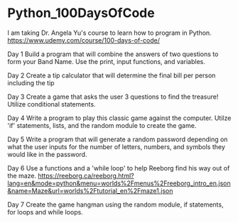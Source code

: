 # Python_100DaysOfCode
I am taking Dr. Angela Yu's course to learn how to program in Python.
https://www.udemy.com/course/100-days-of-code/

Day 1
Build a program that will combine the answers of two questions to form your Band Name. Use the print, input functions, and variables. 

Day 2
Create a tip calculator that will determine the final bill per person including the tip

Day 3
Create a game that asks the user 3 questions to find the treasure! Utilize conditional statements.

Day 4
Write a program to play this classic game against the computer.  Utilze 'if' statements, lists, and the random module to create the game.

Day 5
Write a program that will generate a random password depending on what the user inputs for the number of letters, numbers, and symbols they would like in the password.

Day 6
Use a functions and a 'while loop' to help Reeborg find his way out of the maze. 
https://reeborg.ca/reeborg.html?lang=en&mode=python&menu=worlds%2Fmenus%2Freeborg_intro_en.json&name=Maze&url=worlds%2Ftutorial_en%2Fmaze1.json

Day 7
Create the game hangman using the random module, if statements, for loops and while loops.
